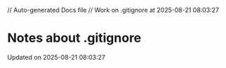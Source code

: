 // Auto-generated Docs file
// Work on .gitignore at 2025-08-21 08:03:27
# Notes about .gitignore
Updated on 2025-08-21 08:03:27
